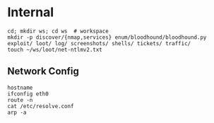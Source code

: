 # Internal

```
cd; mkdir ws; cd ws  # workspace
mkdir -p discover/{nmap,services} enum/bloodhound/bloodhound.py exploit/ loot/ log/ screenshots/ shells/ tickets/ traffic/
touch ~/ws/loot/net-ntlmv2.txt
```




## Network Config

```
hostname
ifconfig eth0
route -n
cat /etc/resolve.conf
arp -a
```
